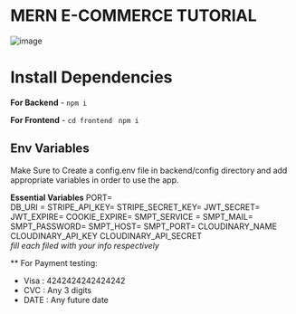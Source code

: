 # MERN E-COMMERCE TUTORIAL

![image](https://github.com/ZeenatFirdosh/Ecommerce-react/assets/100707152/211a58db-e2c2-45c9-9a62-8c706bdfa733)


# Install Dependencies

**For Backend** - `npm i`

**For Frontend** - `cd frontend` ` npm i`

## Env Variables

Make Sure to Create a config.env file in backend/config directory and add appropriate variables in order to use the app.

**Essential Variables**
PORT= <br/>
DB_URI =
STRIPE_API_KEY=
STRIPE_SECRET_KEY=
JWT_SECRET=
JWT_EXPIRE=
COOKIE_EXPIRE=
SMPT_SERVICE =
SMPT_MAIL=
SMPT_PASSWORD=
SMPT_HOST=
SMPT_PORT=
CLOUDINARY_NAME
CLOUDINARY_API_KEY
CLOUDINARY_API_SECRET<br/>
_fill each filed with your info respectively_

** For Payment testing:
* Visa	: 4242424242424242	
* CVC : Any 3 digits	
* DATE : Any future date
